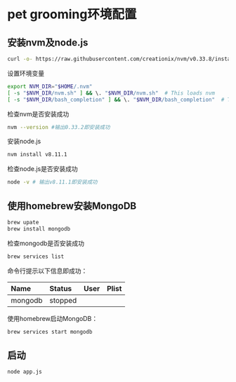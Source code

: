 # pet grooming环境配置
## 安装nvm及node.js


```bash
curl -o- https://raw.githubusercontent.com/creationix/nvm/v0.33.8/install.sh | bash
```

设置环境变量

```bash
export NVM_DIR="$HOME/.nvm"
[ -s "$NVM_DIR/nvm.sh" ] && \. "$NVM_DIR/nvm.sh"  # This loads nvm
[ -s "$NVM_DIR/bash_completion" ] && \. "$NVM_DIR/bash_completion"  # This loads nvm bash_completion
```

检查nvm是否安装成功

```bash
nvm --version #输出0.33.2即安装成功
```

安装node.js

```bash
nvm install v8.11.1
```

检查node.js是否安装成功

```bash
node -v # 输出v8.11.1即安装成功
```

## 使用homebrew安装MongoDB

```bash
brew upate
brew install mongodb
```
检查mongodb是否安装成功

```bash
brew services list
```
命令行提示以下信息即成功：

| Name | Status | User | Plist |
| :--- | :--- | :--- | :--- |
| mongodb | stopped |  |  |


使用homebrew启动MongoDB：

```bash
brew services start mongodb
```

## 启动

```bash 
node app.js
```

